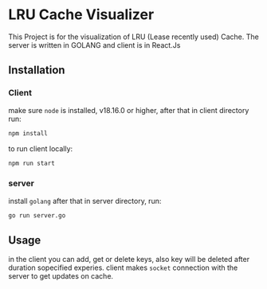 # LRU Cache Visualizer

This Project is for the visualization of LRU (Lease recently used) Cache. The server is written in GOLANG and client is in React.Js

## Installation

### Client

make sure `node` is installed, v18.16.0 or higher, after that in client directory run:

```bash
npm install
```

to run client locally:

```bash
npm run start
```

### server

install `golang` after that in server directory, run:

```bash
go run server.go
```

## Usage

in the client you can add, get or delete keys, also key will be deleted after duration sopecified experies.
client makes `socket` connection with the server to get updates on cache.